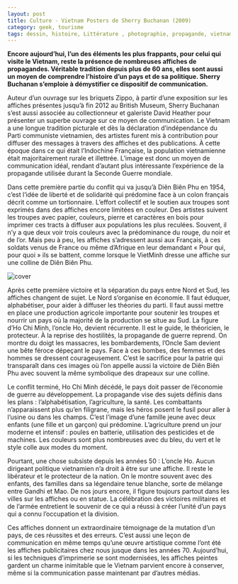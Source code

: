 ```yaml
---
layout: post
title: Culture - Vietnam Posters de Sherry Buchanan (2009)
category: geek, tourisme
tags: dessin, histoire, Littérature , photographie, propagande, vietnam, 2000s
---
```

**Encore aujourd’hui, l’un des éléments les plus frappants, pour celui qui visite le Vietnam, reste la présence de nombreuses affiches de propagandes. Véritable tradition depuis plus de 60 ans, elles sont aussi un moyen de comprendre l’histoire d’un pays et de sa politique. Sherry Buchanan s’emploie à démystifier ce dispositif de communication.**

Auteur d’un ouvrage sur les briquets Zippo, à partir d’une exposition sur les affiches présentes jusqu’à fin 2012 au British Museum, Sherry Buchanan s’est aussi associée au collectionneur et galeriste David Heather pour présenter un superbe ouvrage sur ce moyen de communication. Le Vietnam a une longue tradition picturale et dès la déclaration d’indépendance du Parti communiste vietnamien, des artistes furent mis à contribution pour diffuser des messages à travers des affiches et des publications. À cette époque dans ce qui était l’Indochine Française, la population vietnamienne était majoritairement rurale et illettrée. L’image est donc un moyen de communication idéal, rendant d’autant plus intéressante l’expérience de la propagande utilisée durant la Seconde Guerre mondiale.

Dans cette première partie du conflit qui va jusqu’à Diên Biên Phu en 1954, c’est l’idée de liberté et de solidarité qui prédomine face à un colon français décrit comme un tortionnaire. L’effort collectif et le soutien aux troupes sont exprimés dans des affiches encore limitées en couleur. Des artistes suivent les troupes avec papier, couleurs, pierre et caractères en bois pour imprimer ces tracts à diffuser aux populations les plus reculées. Souvent, il n’y a que deux voir trois couleurs avec la prédominance du rouge, du noir et de l’or. Mais peu à peu, les affiches s’adressent aussi aux Français, à ces soldats venus de France ou même d’Afrique en leur demandant « Pour qui, pour quoi » ils se battent, comme lorsque le VietMinh dresse une affiche sur une colline de Diên Biên Phu.

![cover](https://cheziceman.files.wordpress.com/2016/10/vietnamposters.gif)

Après cette première victoire et la séparation du pays entre Nord et Sud, les affiches changent de sujet. Le Nord s’organise en économie. Il faut éduquer, alphabétiser, pour aider à diffuser les théories du parti. Il faut aussi mettre en place une production agricole importante pour soutenir les troupes et nourrir un pays où la majorité de la production se situe au Sud. La figure d’Ho Chi Minh, l’oncle Ho, devient récurrente. Il est le guide, le théoricien, le protecteur. À la reprise des hostilités, la propagande de guerre reprend. On montre du doigt les massacres, les bombardements, l’Oncle Sam devient une bête féroce dépeçant le pays. Face à ces bombes, des femmes et des hommes se dressent courageusement. C’est le sacrifice pour la patrie qui transparaît dans ces images où l’on appelle aussi la victoire de Diên Biên Phu avec souvent la même symbolique des drapeaux sur une colline.

Le conflit terminé, Ho Chi Minh décédé, le pays doit passer de l’économie de guerre au développement. La propagande vise des sujets définis dans les plans : l’alphabétisation, l’agriculture, la santé. Les combattants n’apparaissent plus qu’en filigrane, mais les héros posent le fusil pour aller à l’usine ou dans les champs. C’est l’image d’une famille jeune avec deux enfants (une fille et un garçon) qui prédomine. L’agriculture prend un jour moderne et intensif : poules en batterie, utilisation des pesticides et de machines. Les couleurs sont plus nombreuses avec du bleu, du vert et le style colle aux modes du moment.

Pourtant, une chose subsiste depuis les années 50 : L’oncle Ho. Aucun dirigeant politique vietnamien n’a droit à être sur une affiche. Il reste le libérateur et le protecteur de la nation. On le montre souvent avec des enfants, des familles dans sa légendaire tenue blanche, sorte de mélange entre Gandhi et Mao. De nos jours encore, il figure toujours partout dans les villes sur les affiches ou en statue. La célébration des victoires militaires et de l’armée entretient le souvenir de ce qui a réussi à créer l’unité d’un pays qui a connu l’occupation et la division.

Ces affiches donnent un extraordinaire témoignage de la mutation d’un pays, de ces réussites et des erreurs. C’est aussi une leçon de communication en même temps qu’une œuvre artistique comme l’ont été les affiches publicitaires chez nous jusque dans les années 70. Aujourd’hui, si les techniques d’imprimerie se sont modernisées, les affiches peintes gardent un charme inimitable que le Vietnam parvient encore à conserver, même si la communication passe maintenant par d’autres médias.
